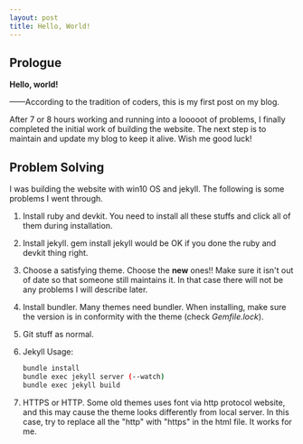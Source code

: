 ```yaml
---
layout: post
title: Hello, World!
---
```


## Prologue

**Hello, world!**       

——According to the tradition of coders, this is my first post on my blog. 

After 7 or 8 hours working and running into a looooot of problems, I finally completed the initial work of building the website. The next step is to maintain and update my blog to keep it alive. Wish me good luck!  

## Problem Solving

I was building the website with win10 OS and jekyll. The following is some problems I went through.

1. Install ruby and devkit. You need to install all these stuffs and click all of them during installation.

2. Install jekyll. gem install jekyll would be OK if you done the ruby and devkit thing right.

3. Choose a satisfying theme. Choose the **new** ones!! Make sure it isn't out of date so that someone still maintains it. In that case there will not be any problems I will describe later. 

4. Install bundler. Many themes need bundler. When installing, make sure the version is in conformity with the theme (check *Gemfile.lock*).

5. Git stuff as normal.

6. Jekyll Usage: 

   ```bash
   bundle install
   bundle exec jekyll server (--watch)
   bundle exec jekyll build
   ```

7. HTTPS or HTTP. Some old themes uses font via http protocol website, and this may cause the theme looks differently from local server. In this case, try to replace all the "http" with "https" in the html file. It works for me.



